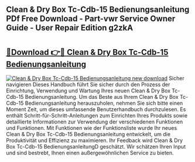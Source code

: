 ## Clean & Dry Box Tc-Cdb-15 Bedienungsanleitung PDf Free Download - Part-vwr Service Owner Guide - User Repair Edition g2zkA

# <h2><a href="http://df2e0k6.blite.top/?on=Clean+%26+Dry+Box+Tc-Cdb-15+Bedienungsanleitung">🔗Download 👉🔴 Clean & Dry Box Tc-Cdb-15 Bedienungsanleitung</a></h2>

[![Clean & Dry Box Tc-Cdb-15 Bedienungsanleitung new download](https://i.imgur.com/lujVjoI.png)](http://df2e0k6.blite.top/?on=Clean+%26+Dry+Box+Tc-Cdb-15+Bedienungsanleitung)
Sicher navigieren Dieses Handbuch führt Sie sicher durch den Prozess der Einrichtung, Verwendung und Wartung Ihres neuen Clean & Dry Box Tc-Cdb-15 Bedienungsanleitung. Um das Beste aus Ihrem Clean & Dry Box Tc-Cdb-15 Bedienungsanleitung herauszuholen, nehmen Sie sich bitte einen Moment Zeit, um dieses umfassende Benutzerhandbuch durchzulesen. Es enthält Schritt-für-Schritt-Anleitungen zum Einrichten Ihres Produkts sowie detaillierte Informationen zur Verwendung der verschiedenen Funktionen und Funktionen. Mit Funktionen wie der Funktionsliste wurde Ihr neues Clean & Dry Box Tc-Cdb-15 Bedienungsanleitung entwickelt, um die Produktivität und Effizienz zu maximieren. Ihr Feedback wird Clean & Dry Box Tc-Cdb-15 BedienungsanleitungD geschätzt. Wir schätzen Ihren Input und sind bestrebt, Ihnen einen außergewöhnlichen Service zu bieten.
